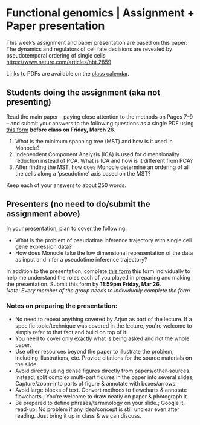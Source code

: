 # Functional genomics | Assignment + Paper presentation

This week’s assignment and paper presentation are based on this paper:
The dynamics and regulators of cell fate decisions are revealed by pseudotemporal ordering of single cells
https://www.nature.com/articles/nbt.2859

Links to PDFs are available on the [class calendar](https://github.com/krishnanlab/teaching/blob/master/2021-spring_compbio/schedule-lectures-assignments.md#class-calendar).


## Students doing the assignment (aka not presenting)
Read the main paper – paying close attention to the methods on Pages 7–9 – and submit your answers to the following questions as a single PDF using [this form](https://forms.gle/WgFm63oQqnoPHtv97) **before class on Friday, March 26**.

1. What is the minimum spanning tree (MST) and how is it used in Monocle?
2. Independent Component Analysis (ICA) is used for dimensionality reduction instead of PCA. What is ICA and how is it different from PCA?
3. After finding the MST, how does Monocle determine an ordering of all the cells along a ‘pseudotime’ axis based on the MST?

Keep each of your answers to about 250 words.


## Presenters (no need to do/submit the assignment above)
In your presentation, plan to cover the following:
- What is the problem of pseudotime inference trajectory with single cell gene expression data?
- How does Monocle take the low dimensional representation of the data as input and infer a pseudotime inference trajectory?

In addition to the presentation, complete [this form](https://forms.gle/7mU4yUxJADbz2pGDA) this form individually to help me understand the roles each of you played in preparing and making the presentation. Submit this form by **11:59pm Friday, Mar 26**.  
_Note: Every member of the group needs to individually complete the form._


### Notes on preparing the presentation:
* No need to repeat anything covered by Arjun as part of the lecture. If a specific topic/technique was covered in the lecture, you're welcome to simply refer to that fact and build on top of it.
* You need to cover only exactly what is being asked and not the whole paper.
* Use other resources beyond the paper to illustrate the problem, including illustrations, etc. Provide citations for the source materials on the slide.
* Avoid directly using dense figures directly from papers/other-sources. Instead, split complex multi-part figures in the paper into several slides; Capture/zoom-into parts of figure & annotate with boxes/arrows.
* Avoid large blocks of text. Convert methods to flowcharts & annotate flowcharts.; You’re welcome to draw neatly on paper & photograph it.
* Be prepared to define phrases/terminology on your slide.; Google it, read-up; No problem if any idea/concept is still unclear even after reading. Just bring it up in class & we can discuss.
